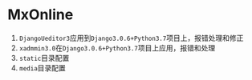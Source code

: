 # MxOnline
1. `DjangoUeditor3`应用到`Django3.0.6+Python3.7`项目上，报错处理和修正
2. `xadmmin3.0`在`Django3.0.6+Python3.7`项目上应用，报错和处理
3. `static`目录配置
4. `media`目录配置